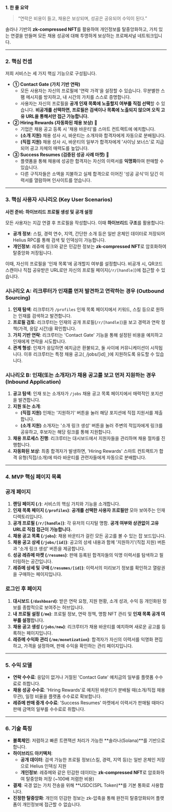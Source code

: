 **1. 한 줄 요약**

> “연락은 비용이 들고, 채용은 보상되며, 성공은 공유되어 수익이 된다.”
> 

솔라나 기반의 **zk-compressed NFT**를 활용하여 개인정보를 탈중앙화하고, 가치 있는 연결을 만들며 모든 채용 성공에 대해 투명하게 보상하는 프로페셔널 네트워크입니다.

---

### **2. 핵심 컨셉**

저희 서비스는 세 가지 핵심 기능으로 구성됩니다.

- **① Contact Gate (가치 기반 연락)**
    - 모든 사용자는 자신의 프로필에 '연락 가격'을 설정할 수 있습니다. 무분별한 스팸 메시지를 방지하고, 내 시간의 가치를 스스로 증명합니다.
    - 사용자는 자신의 프로필을 **공개 인재 목록에 노출할지 여부를 직접 선택**할 수 있습니다. **비공개를 선택하면, 프로필은 검색이나 목록에 노출되지 않으며 오직 고유 URL을 통해서만 접근 가능합니다.**
- **② Hiring Rewards (자동화된 채용 보상)** 💸
    - 기업은 채용 공고 등록 시 '채용 바운티'를 스마트 컨트랙트에 예치합니다.
    - **(소개 지원)** 채용 성사 시, 바운티는 소개자와 합격자에게 자동으로 분배됩니다.
    - **(직접 지원)** 채용 성사 시, 바운티의 일부가 합격자에게 '사이닝 보너스'로 지급되어 공고 자체의 매력도를 높입니다.
- **③ Success Resumes (검증된 성공 사례 마켓)** 🧠
    - 플랫폼을 통해 채용에 성공한 합격자는 자신의 이력서를 **익명화**하여 판매할 수 있습니다.
    - 다른 구직자들은 소액을 지불하고 실제 합격으로 이어진 '성공 공식'이 담긴 이력서를 열람하며 인사이트를 얻습니다.

---

### **3. 핵심 사용자 시나리오 (Key User Scenarios)**

**사전 준비: 하이브리드 프로필 생성 및 공개 설정**

모든 사용자는 지갑 연결 후 프로필을 작성합니다. 이때 **하이브리드 구조**를 활용합니다:

- **공개 정보**: 스킬, 경력 연수, 지역, 간단한 소개 등은 일반 온체인 데이터로 저장되어 Helius RPC를 통해 검색 및 인덱싱이 가능합니다.
- **개인정보**: 레쥬메 링크와 같은 민감한 정보는 **zk-compressed NFT**로 암호화하여 탈중앙화 저장됩니다.

이때, 자신의 프로필을 '인재 목록'에 공개할지 여부를 설정합니다. 비공개 시, QR코드 스캔이나 직접 공유받은 URL로만 자신의 프로필 페이지(`/r/[handle]`)에 접근할 수 있습니다.

### **시나리오 A: 리크루터가 인재를 먼저 발견하고 연락하는 경우 (Outbound Sourcing)**

1. **인재 탐색**: 리크루터가 `/profiles` 인재 목록 페이지에서 키워드, 스킬 등으로 원하는 인재를 검색하고 발견합니다.
2. **프로필 검토**: 리크루터는 인재의 공개 프로필(`/r/[handle]`)을 보고 경력과 연락 정책(가격, 응답 시간)을 확인합니다.
3. **가치 기반 연락**: 리크루터는 'Contact Gate' 기능을 통해 설정된 비용을 예치하고 인재에게 연락을 시도합니다.
4. **관계 형성**: 인재가 응답하면 예치금은 환불되고, 둘 사이에 커뮤니케이션이 시작됩니다. 이후 리크루터는 특정 채용 공고(`_`/jobs/[id]`_`)에 지원하도록 유도할 수 있습니다.

### **시나리오 B: 인재(또는 소개자)가 채용 공고를 보고 먼저 지원하는 경우 (Inbound Application)**

1. **공고 탐색**: 인재 또는 소개자가 `/jobs` 채용 공고 목록 페이지에서 매력적인 포지션을 발견합니다.
2. **지원 또는 소개**:
    - **(직접 지원)** 인재는 '지원하기' 버튼을 눌러 해당 포지션에 직접 지원서를 제출합니다.
    - **(소개 지원)** 소개자는 '소개 링크 생성' 버튼을 눌러 주변의 적임자에게 링크를 공유하고, 후보자는 해당 링크를 통해 지원합니다.
3. **채용 프로세스 진행**: 리크루터는 대시보드에서 지원자들을 관리하며 채용 절차를 진행합니다.
4. **자동화된 보상**: 최종 합격자가 발생하면, 'Hiring Rewards' 스마트 컨트랙트가 합격 유형(직접/소개)에 따라 바운티를 관련자들에게 자동으로 분배합니다.

---

### **4. MVP 핵심 페이지 목록**

### **공개 페이지**

1. **랜딩 페이지 (`/`)**: 서비스의 핵심 가치와 기능을 소개합니다.
2. **인재 목록 페이지 (`/profiles`)**: **공개를 선택한 사용자 프로필만** 모아 보여주는 인재 디렉토리입니다.
3. **공개 프로필 (`/r/[handle]`)**: 각 유저의 디지털 명함. **공개 여부와 상관없이 고유 URL로 직접 접근이 가능합니다.**
4. **채용 공고 목록 (`/jobs`)**: 채용 바운티가 걸린 모든 공고를 볼 수 있는 잡 보드입니다.
5. **채용 공고 상세 (`/jobs/[id]`)**: 공고의 상세 내용과 함께 '지원하기'(직접 지원) 버튼과 '소개 링크 생성' 버튼을 제공합니다.
6. **성공 레쥬메 마켓 (`/resumes`)**: 판매 등록된 합격자들의 익명 이력서를 탐색하고 필터링하는 공간입니다.
7. **레쥬메 상세 및 구매 (`/resumes/[id]`)**: 이력서의 미리보기 정보를 확인하고 열람권을 구매하는 페이지입니다.

### **로그인 후 페이지**

1. **대시보드 (`/dashboard`)**: 받은 연락 요청, 지원 현황, 소개 성과, 수익 등 개인화된 정보를 종합적으로 보여주는 허브입니다.
2. **내 프로필 설정 (`/me`)**: 프로필 정보, 연락 정책, 명함 NFT 관리 및 **인재 목록 공개 여부를 설정**합니다.
3. **채용 공고 생성 (`/jobs/new`)**: 리크루터가 채용 바운티를 예치하며 새로운 공고를 등록하는 페이지입니다.
4. **레쥬메 수익화 관리 (`/me/monetization`)**: 합격자가 자신의 이력서를 익명화 편집하고, 가격을 설정하며, 판매 수익을 확인하는 관리 페이지입니다.

---

### **5. 수익 모델**

- **연락 수수료**: 응답이 없거나 거절된 'Contact Gate' 예치금의 일부를 플랫폼 수수료로 취합니다.
- **채용 성공 수수료**: 'Hiring Rewards'로 예치된 바운티가 분배될 때(소개/직접 채용 무관), 일정 비율을 플랫폼 수수료로 확보합니다.
- **레쥬메 판매 중개 수수료**: 'Success Resumes' 마켓에서 이력서가 판매될 때마다 판매 금액의 일부를 수수료로 취합니다.

---

### **6. 기술 특징**

- **블록체인**: 저렴하고 빠른 트랜잭션 처리가 가능한 **솔라나(Solana)**를 기반으로 합니다.
- **하이브리드 아키텍처**:
  - **공개 데이터**: 검색 가능한 프로필 정보(스킬, 경력, 지역 등)는 일반 온체인 저장으로 Helius 인덱싱 지원
  - **개인정보**: 레쥬메와 같은 민감한 데이터는 **zk-compressed NFT**로 암호화하여 탈중앙화 저장 (~100배 저렴한 비용)
- **결제**: 국경 없는 가치 전송을 위해 **USDC(SPL Token)**를 기본 통화로 사용합니다.
- **진정한 탈중앙화**: 개인의 민감한 정보는 zk-압축을 통해 완전히 탈중앙화되어 플랫폼이 개인정보에 접근할 수 없습니다.